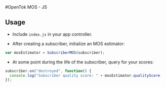 #OpenTok MOS - JS

## Usage

* Include `index.js` in your app controller.

* After creating a subscriber, initialize an MOS estimator: 
```js
var mosEstimator = SubscriberMOS(subscriber);
```

* At some point during the life of the subscriber, query for your scores:

```js
subscriber.on("destroyed", function() {
  console.log("Subscriber quality score: " + mosEstimator.qualityScore());
});
```
